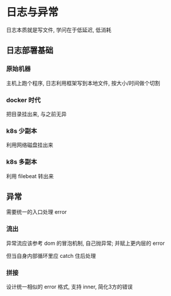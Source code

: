 日志与异常
==================
日志本质就是写文件, 学问在于低延迟, 低消耗

## 日志部署基础

### 原始机器

主机上跑个程序, 日志利用框架写到本地文件, 按大小/时间做个切割

### docker 时代

把目录挂出来, 与之前无异

### k8s 少副本

利用网络磁盘挂出来

### k8s 多副本

利用 filebeat 转出来

## 异常

需要统一的入口处理 error

### 流出

异常流应该参考 dom 的冒泡机制, 自己抛异常; 并赋上更内层的 error

但当自身内部循环里应 catch 住后处理


### 拼接

设计统一相似的 error 格式, 支持 inner, 简化3方的错误
